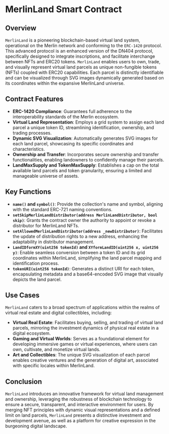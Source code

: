 
# MerlinLand Smart Contract

## Overview

`MerlinLand` is a pioneering blockchain-based virtual land system, operational on the Merlin network and conforming to the `ERC-1420` protocol. This advanced protocol is an enhanced version of the DN404 protocol, specifically designed to integrate inscriptions, and facilitate interchange between NFTs and ERC20 tokens. `MerlinLand` enables users to own, trade, and visually represent virtual land parcels as unique non-fungible tokens (NFTs) coupled with ERC20 capabilities. Each parcel is distinctly identifiable and can be visualized through SVG images dynamically generated based on its coordinates within the expansive MerlinLand universe.

## Contract Features

- **ERC-1420 Compliance**: Guarantees full adherence to the interoperability standards of the Merlin ecosystem.
- **Virtual Land Representation**: Employs a grid system to assign each land parcel a unique token ID, streamlining identification, ownership, and trading processes.
- **Dynamic SVG Visualization**: Automatically generates SVG images for each land parcel, showcasing its specific coordinates and characteristics.
- **Ownership and Transfer**: Incorporates secure ownership and transfer functionalities, enabling landowners to confidently manage their parcels.
- **LandMaxSupply and TokenMaxSupply**: Establishes a cap on the total available land parcels and token granularity, ensuring a limited and manageable universe of assets.

## Key Functions

- **`name()` and `symbol()`**: Provide the collection's name and symbol, aligning with the standard ERC-721 naming conventions.
- **`setSkipMerlinLandDistributor(address MerlinLandDistributor, bool skip)`**: Grants the contract owner the authority to appoint or revoke a distributor for MerlinLand NFTs.
- **`setAllowedMerlinLandDistributor(address _newDistributor)`**: Facilitates the update of distribution rights to a new address, enhancing the adaptability in distributor management.
- **`LandIDformXY(uint256 tokenId)` and `XYformLandID(uint256 x, uint256 y)`**: Enable seamless conversion between a token ID and its grid coordinates within MerlinLand, simplifying the land parcel mapping and identification process.
- **`tokenURI(uint256 tokenId)`**: Generates a distinct URI for each token, encapsulating metadata and a base64-encoded SVG image that visually depicts the land parcel.

## Use Cases

`MerlinLand` caters to a broad spectrum of applications within the realms of virtual real estate and digital collectibles, including:

- **Virtual Real Estate**: Facilitates buying, selling, and trading of virtual land parcels, mirroring the investment dynamics of physical real estate in a digital ecosystem.
- **Gaming and Virtual Worlds**: Serves as a foundational element for developing immersive games or virtual experiences, where users can own, cultivate, and monetize virtual lands.
- **Art and Collectibles**: The unique SVG visualization of each parcel enables creative ventures and the generation of digital art, associated with specific locales within MerlinLand.

## Conclusion

`MerlinLand` introduces an innovative framework for virtual land management and ownership, leveraging the robustness of blockchain technology to ensure a secure, transparent, and interactive environment for users. By merging NFT principles with dynamic visual representations and a defined limit on land parcels, `MerlinLand` presents a distinctive investment and development avenue, as well as a platform for creative expression in the burgeoning digital landscape.

